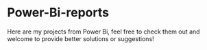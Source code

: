 # Power-Bi-reports
Here are my projects from Power Bi, feel free to check them out and welcome to provide better solutions or suggestions!
